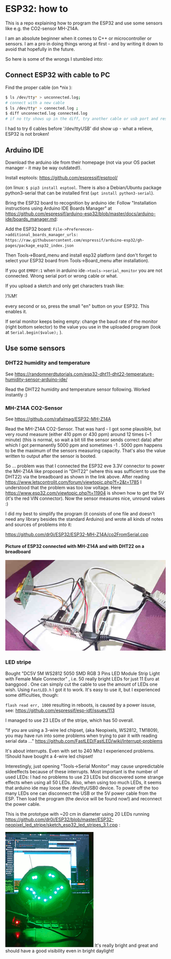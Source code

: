 # ESP32: how to

This is a repo explaining how to program the ESP32 and use some sensors like
e.g. the CO2-sensor MH-Z14A.

I am an absolute beginner when it comes to C++ or microcontroller or sensors.
I am a pro in doing things wrong at first - and by writing it down to
avoid that hopefully in the future.

So here is some of the wrongs I stumbled into:

## Connect ESP32 with cable to PC
Find the proper cable (on \*nix ):

```bash
$ ls /dev/tty* > unconnected.log; 
# connect with a new cable
$ ls /dev/tty* > connected.log ; 
$ diff unconnected.log connected.log
# if no tty shows up in the diff, try another cable or usb port and restart procedure 
```

I had to try *6* cables before '/dev/ttyUSB' did show up - what a relieve, ESP32
is not broken!

## Arduino IDE
Download the arduino ide from their homepage (not via your OS packet
manager - it may be way outdated!). 

Install esptools: https://github.com/espressif/esptool/

(on linux: `$ pip3 install esptool`. 
There is also a Debian/Ubuntu package python3-serial that can be installed first (`apt install python3-serial`).

Bring the ESP32 board to recognition by arduino ide:
Follow "Installation instructions using Arduino IDE Boards Manager" at
https://github.com/espressif/arduino-esp32/blob/master/docs/arduino-ide/boards_manager.md:

Add the ESP32 board: `File->Preferences->additional_boards_manager_urls: https://raw.githubusercontent.com/espressif/arduino-esp32/gh-pages/package_esp32_index.json`

Then Tools->Board_menu and install esp32 platform (and don't forget to select
your ESP32 board from Tools->Board_menu after installation).

If you got `EMRDY:1` when in arduino ide`->tools->serial_monitor` you are not
connected. Wrong serial port or wrong cable or what.

If you upload a sketch and only get characters trash like:

)%M⸮

every second or so, press the small "en" button on your ESP32. This enables it.

If serial monitor keeps being empty: change the baud rate of the monitor (right bottom selector)
to the value you use in the uploaded program (look at ```Serial.begin($value);``` ).

## Use some sensors

### DHT22 humidity and temperature
See https://randomnerdtutorials.com/esp32-dht11-dht22-temperature-humidity-sensor-arduino-ide/

Read the DHT22 humidity and temperature sensor following. Worked instantly :)

### MH-Z14A CO2-Sensor
See https://github.com/rafalmag/ESP32-MH-Z14A

Read the MH-Z14A CO2-Sensor. That was hard - I got some plausible,
but very round measure (either 410 ppm or 430 ppm) around 12 times (~1 minute)
(this is normal, so wait a bit till the sensor sends correct data) after which I got
permanently 5000 ppm and sometimes -1 . 5000 ppm happens to be the  maximum of the sensors
measuring capacity. That's also the value written to output after the sensor is
booted. 

So ... problem was that I connected
the ESP32 eve 3.3V connector to power the MH-Z14A like proposed in "DHT22" (where
this was sufficient to use the DHT22) via the breadboard as shown in the link
above. After reading
https://www.letscontrolit.com/forum/viewtopic.php?f=2&t=1785 I understood
that the problem was too low voltage. Here 
https://www.esp32.com/viewtopic.php?t=11904 is shown how to get the 5V (it's
the red VIN connector). Now the sensor measures nice, unround values :)

I did my best to simplify the program (it consists of one file and doesn't need
any library besides the standard Arduino) and wrote all kinds of notes and
sources of problems into it: 

https://github.com/dr0i/ESP32/ESP32-MH-Z14A/co2FromSerial.cpp

#### Picture of ESP32 connected with MH-Z14A and with DHT22 on a breadboard
![alt Picture of ESP32 connected with MH-Z14A and with DHT22 on a breadboard](https://github.com/dr0i/ESP32/blob/master/ESP32_MH-Z14A_DHT22_breadboard.jpg?raw=true)

### LED stripe
Bought "DC5V 5M WS2812 5050 SMD RGB 3 Pins LED Module Strip Light with Female
Male Connector" , i.e. 50 really bright LEDs for just 11 Euro at banggood .
One can simply cut the cable to use the amount of LEDs one wish.
Using `FastLED.h` I got it to work. It's easy to use it, but I experienced some
difficulties, though:

`flash read err, 1000` resulting in reboots, is caused by a power issuse, see:
https://github.com/espressif/esp-idf/issues/113

I managed to use 23 LEDs of the stripe, which has 50 overall.

"If you are using a 3-wire led chipset, (aka Neopixels, WS2812, TM1809), you
may have run into some problems when trying to pair it with reading serial
data ..."
https://github.com/FastLED/FastLED/wiki/Interrupt-problems

It's about interrupts. Even with set to 240 Mhz I experienced problems.
!Should have bought a 4-wire led chipset!

Interestingly, just opening "Tools->Serial Monitor" may cause unpredictable
sideeffects because of these interrupts. Most important is the number of used
LEDs: I had no problems to use 23 LEDs but discovered some strange effects
when using all 50 LEDs. Also, when using too much LEDs, it seems that arduino
ide may loose the /dev/ttyUSB0 device. To power off the too many LEDs one can
disconnect the USB or the 5V power cable from the ESP. Then load the program
(the device will be found now!) and reconnect the power cable.

This is the prototype with ~20 cm in diameter using 20 LEDs running https://github.com/dr0i/ESP32/blob/master/ESP32-neopixel_led_stripe/sketch_esp32_led_stripes_3.1.cpp :

![smileys: happy, neutral, sad](https://github.com/dr0i/ESP32/blob/master/co2Smiley.gif)
It's really bright and great and should have a good visibility even in bright
daylight!
